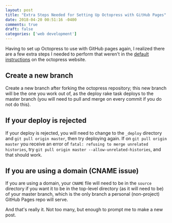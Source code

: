 ```yaml
---
layout: post
title: "Extra Steps Needed for Setting Up Octopress with GitHub Pages"
date: 2018-04-20 00:51:16 -0400
comments: true
draft: false 
categories: ['web development']
---
```


Having to set up Octopress to use with GitHub pages again, I realized there are a few extra steps I needed to perform that weren't in the <a href="http://octopress.org/docs/">default instructions</a> on the octopress website.

<!--more-->

## Create a new branch 
Create a new branch after forking the octopress repository; this new branch will be the one you work out of, as the deploy rake task deploys to the master branch (you will need to pull and merge on every commit if you do not do this).

## If your deploy is rejected
If your deploy is rejected, you will need to change to the `_deploy` directory and `git pull origin master`, then try deploying again. If on `git pull origin master` you receive an error of `fatal: refusing to merge unrelated histories`, try `git pull origin master --allow-unrelated-histories`, and that should work.

## If you are using a domain (CNAME issue)
If you are using a domain, your `CNAME` file will need to be in the `source` directory if you want it to be in the top-level directory (as it will need to be) of your master branch, which is the only branch a personal (non-project) GitHub Pages repo will serve.

And that's really it. Not too many, but enough to prompt me to make a new post.
